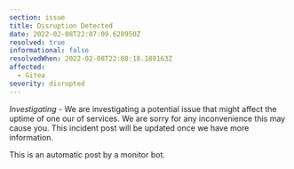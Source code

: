 ```yaml
---
section: issue
title: Disruption Detected
date: 2022-02-08T22:07:09.628950Z
resolved: true
informational: false
resolvedWhen: 2022-02-08T22:08:18.188163Z
affected:
  - Gitea
severity: disrupted
---
```

*Investigating* - We are investigating a potential issue that might affect the uptime of one our of services. We are sorry for any inconvenience this may cause you. This incident post will be updated once we have more information.

This is an automatic post by a monitor bot.
        